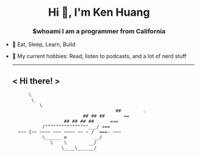 <h1 align="center">Hi 👋, I'm Ken Huang</h1>
<h3 align="center">$whoami I am a programmer from California</h3>

- 🔭 Eat, Sleep, Learn, Build
- 🍐 My current hobbies: Read, listen to podcasts, and a lot of nerd stuff


     _____ 
    < Hi there! >
     ----- 
            \
             \
                \     
                                            ##        .            
                                ## ## ##       ==            
                         ## ## ## ##      ===            
                 /""""""""""""""""___/ ===        
        ~~~ {~~ ~~~~ ~~~ ~~~~ ~~ ~ /  ===- ~~~   
                 \______ o          __/            
                    \    \        __/             
                        \____\______/   
